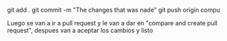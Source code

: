 git add .
git commit -m "The changes that was nade"
git push origin compu

Luego se van a ir a pull request y le van a dar en "compare and create pull request", despues van a aceptar los cambios y listo
